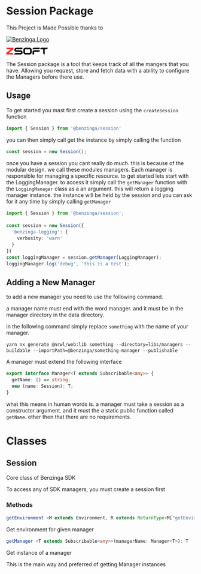 # Session Package

This Project is Made Possible thanks to

[![Benzinga Logo](https://import.cdn.thinkific.com/222214/D3r5EJy9SZaNsaY7dQsj_Benzinga-logo-navy.svg)](www.benzinga.com)

[![ZSoft Logo](https://raw.githubusercontent.com/ZNackasha/CDN/refs/heads/main/zsoft-no-size.svg)](https://github.com/znackasha)

The Session package is a tool that keeps track of all the mangers that you have. Allowing you request, store and fetch data with a ability to configure the Managers before there use.

## Usage

To get started you mast first create a session using the `createSession` function

```ts
import { Session } from '@benzinga/session'
```

you can then simply call get the instance by simply calling the function

```ts
const session = new Session();
```

once you have a session you cant really do much. this is because of the modular design.
we call these modules managers. Each manager is responsible for managing a specific resource.
to get started lets start with the LoggingManager. to access it simply call the `getManager` function with the `LoggingManager` class as a an argument. this will return a logging manager instance. the instance will be held by the session and you can ask for it any time by simply calling `getManager`

```ts
import { Session } from '@benzinga/session';

const session = new Session({
  'benzinga-logging': {
    verbosity: 'warn'
  }
})
const loggingManager = session.getManager(LoggingManager);
loggingManager.log('debug', 'this is a test');
```

## Adding a New Manager

to add a new manager you need to use the following command.

a manager name must end with the word manager. and it must be in the manager directory in the data directory.

in the following command simply replace `something` with the name of your manager.

```
yarn nx generate @nrwl/web:lib something --directory=libs/managers --buildable --importPath=@benzinga/something-manager --publishable
```

A manager must extend the following interface

```ts
export interface Manager<T extends Subscribable<any>> {
  getName: () => string;
  new (name: Session): T;
}
```

what this means in human words is. a manager must take a session as a constructor argument. and it must the a static public function called `getName`. other then that there are no requirements.

# Classes

## Session

Core class of Benzinga SDK

To access any of SDK managers, you must create a session first

### Methods

```ts
getEnvironment <M extends Environment, R extends ReturnType<M["getEnvironment"]>>(managerEnv: M): R
```

Get environment for given manager

```ts
getManager <T extends Subscribable<any>>(managerName: Manager<T>): T
```

Get instance of a manager

This is the main way and preferred of getting Manager instances
